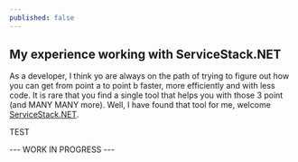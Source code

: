 ```yaml
---
published: false
---
```



## My experience working with ServiceStack.NET

  As a developer, I think yo are always on the path of trying to figure out how you can get from point a to point b faster, more efficiently and with less code. It is rare that you find a single tool that helps you with those 3 point (and MANY MANY more). Well, I have found that tool for me, welcome [ServiceStack.NET](http://www.servicestack.net/).

TEST

--- WORK IN PROGRESS ---
